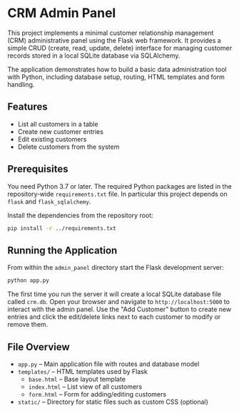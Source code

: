 # CRM Admin Panel

This project implements a minimal customer relationship management (CRM)
administrative panel using the Flask web framework.  It provides a simple
CRUD (create, read, update, delete) interface for managing customer
records stored in a local SQLite database via SQLAlchemy.

The application demonstrates how to build a basic data administration
tool with Python, including database setup, routing, HTML templates and
form handling.

## Features

* List all customers in a table
* Create new customer entries
* Edit existing customers
* Delete customers from the system

## Prerequisites

You need Python 3.7 or later.  The required Python packages are listed
in the repository‑wide `requirements.txt` file.  In particular this
project depends on `flask` and `flask_sqlalchemy`.

Install the dependencies from the repository root:

```bash
pip install -r ../requirements.txt
```

## Running the Application

From within the `admin_panel` directory start the Flask development server:

```bash
python app.py
```

The first time you run the server it will create a local SQLite database
file called `crm.db`.  Open your browser and navigate to
`http://localhost:5000` to interact with the admin panel.  Use the
"Add Customer" button to create new entries and click the edit/delete
links next to each customer to modify or remove them.

## File Overview

- `app.py` – Main application file with routes and database model
- `templates/` – HTML templates used by Flask
  - `base.html` – Base layout template
  - `index.html` – List view of all customers
  - `form.html` – Form for adding/editing customers
- `static/` – Directory for static files such as custom CSS (optional)